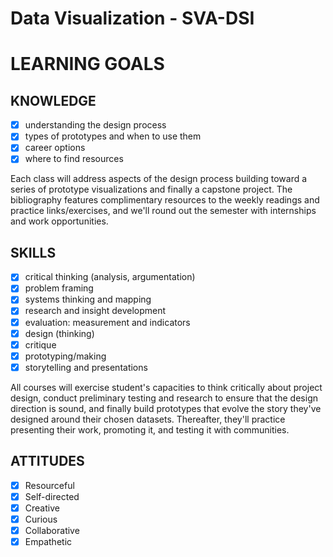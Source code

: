 Data Visualization - SVA-DSI
========

# LEARNING GOALS

## KNOWLEDGE
* [x] understanding the design process
* [x] types of prototypes and when to use them
* [x] career options
* [x] where to find resources

Each class will address aspects of the design process building toward a series of prototype visualizations and finally a capstone project. The bibliography features complimentary resources to the weekly readings and practice links/exercises, and we'll round out the semester with internships and work opportunities.

## SKILLS
* [x] critical thinking (analysis, argumentation)
* [x] problem framing
* [x] systems thinking and mapping
* [x] research and insight development
* [x] evaluation: measurement and indicators
* [x] design (thinking)
* [x] critique
* [x] prototyping/making
* [x] storytelling and presentations

All courses will exercise student's capacities to think critically about project design, conduct preliminary testing and research to ensure that the design direction is sound, and finally build prototypes that evolve the story they've designed around their chosen datasets. Thereafter, they'll practice presenting their work, promoting it, and testing it with communities.

## ATTITUDES
* [x] Resourceful
* [x] Self-directed
* [x] Creative
* [x] Curious
* [x] Collaborative
* [x] Empathetic